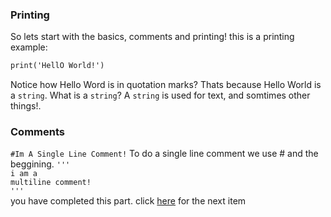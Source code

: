 
### Printing

So lets start with the basics, comments and printing!
this is a printing example:
```markdown
print('HellO World!') 
```
Notice how Hello Word is in quotation marks? Thats because Hello World is a `string`. What is a `string`? A `string` is used for text, and somtimes other things!.
### Comments
`#Im A Single Line Comment!`
To do a single line comment we use # and the beggining. 
`'''`\
`i am a`\
`multiline comment!`\
`'''`\
you have completed this part. click [here](2.md) for the next item
